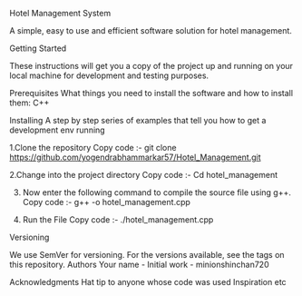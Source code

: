 Hotel Management System

A simple, easy to use and efficient software solution for hotel management.


Getting Started

These instructions will get you a copy of the project up and running on your local machine for development and testing purposes.

Prerequisites
What things you need to install the software and how to install them:
C++

Installing
A step by step series of examples that tell you how to get a development env running

1.Clone the repository
Copy code :- 
git clone https://github.com/yogendrabhammarkar57/Hotel_Management.git

2.Change into the project directory
Copy code :- 
Cd hotel_management 

3.  Now enter the following command to compile the source file using g++.
Copy code :- 
g++ -o hotel_management.cpp

4. Run the File
Copy code :- 
./hotel_management.cpp

Versioning

We use SemVer for versioning. For the versions available, see the tags on this repository.
Authors
Your name - Initial work - minionshinchan720

Acknowledgments
Hat tip to anyone whose code was used
Inspiration
etc


